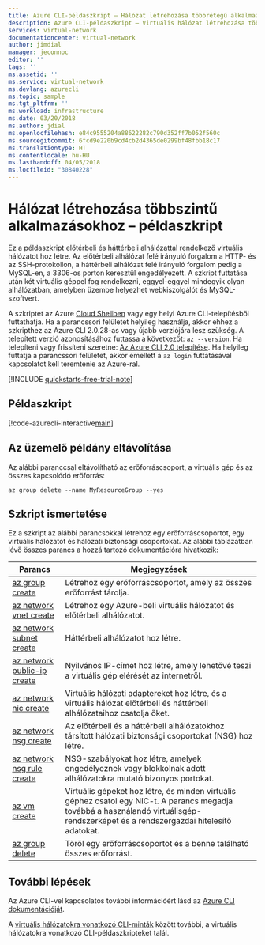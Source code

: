 ```yaml
---
title: Azure CLI-példaszkript – Hálózat létrehozása többrétegű alkalmazásokhoz | Microsoft Docs
description: Azure CLI-példaszkript – Virtuális hálózat létrehozása többrétegű alkalmazásokhoz.
services: virtual-network
documentationcenter: virtual-network
author: jimdial
manager: jeconnoc
editor: ''
tags: ''
ms.assetid: ''
ms.service: virtual-network
ms.devlang: azurecli
ms.topic: sample
ms.tgt_pltfrm: ''
ms.workload: infrastructure
ms.date: 03/20/2018
ms.author: jdial
ms.openlocfilehash: e84c9555204a88622282c790d352ff7b052f560c
ms.sourcegitcommit: 6fcd9e220b9cd4cb2d4365de0299bf48fbb18c17
ms.translationtype: HT
ms.contentlocale: hu-HU
ms.lasthandoff: 04/05/2018
ms.locfileid: "30840228"
---
```

# <a name="create-a-network-for-multi-tier-applications-script-sample"></a>Hálózat létrehozása többszintű alkalmazásokhoz – példaszkript

Ez a példaszkript előtérbeli és háttérbeli alhálózattal rendelkező virtuális hálózatot hoz létre. Az előtérbeli alhálózat felé irányuló forgalom a HTTP- és az SSH-protokollon, a háttérbeli alhálózat felé irányuló forgalom pedig a MySQL-en, a 3306-os porton keresztül engedélyezett. A szkript futtatása után két virtuális géppel fog rendelkezni, eggyel-eggyel mindegyik olyan alhálózatban, amelyben üzembe helyezhet webkiszolgálót és MySQL-szoftvert.

A szkriptet az Azure [Cloud Shellben](https://shell.azure.com/bash) vagy egy helyi Azure CLI-telepítésből futtathatja. Ha a parancssori felületet helyileg használja, akkor ehhez a szkripthez az Azure CLI 2.0.28-as vagy újabb verziójára lesz szükség. A telepített verzió azonosításához futtassa a következőt: `az --version`. Ha telepíteni vagy frissíteni szeretne: [Az Azure CLI 2.0 telepítése](/cli/azure/install-azure-cli). Ha helyileg futtatja a parancssori felületet, akkor emellett a `az login` futtatásával kapcsolatot kell teremtenie az Azure-ral.

[!INCLUDE [quickstarts-free-trial-note](../../../includes/quickstarts-free-trial-note.md)]


## <a name="sample-script"></a>Példaszkript


[!code-azurecli-interactive[main](../../../cli_scripts/virtual-network/virtual-network-multi-tier-application/virtual-network-multi-tier-application.sh  "Virtual network for multi-tier application")]

## <a name="clean-up-deployment"></a>Az üzemelő példány eltávolítása 

Az alábbi paranccsal eltávolítható az erőforráscsoport, a virtuális gép és az összes kapcsolódó erőforrás:

```azurecli
az group delete --name MyResourceGroup --yes
```

## <a name="script-explanation"></a>Szkript ismertetése

Ez a szkript az alábbi parancsokkal létrehoz egy erőforráscsoportot, egy virtuális hálózatot és hálózati biztonsági csoportokat. Az alábbi táblázatban lévő összes parancs a hozzá tartozó dokumentációra hivatkozik:

| Parancs | Megjegyzések |
|---|---|
| [az group create](/cli/azure/group#az_group_create) | Létrehoz egy erőforráscsoportot, amely az összes erőforrást tárolja. |
| [az network vnet create](/cli/azure/network/vnet#az_network_vnet_create) | Létrehoz egy Azure-beli virtuális hálózatot és előtérbeli alhálózatot. |
| [az network subnet create](/cli/azure/network/vnet/subnet#az_network_vnet_subnet_create) | Háttérbeli alhálózatot hoz létre. |
| [az network public-ip create](/cli/azure/network/public-ip#az_network_public_ip_create) | Nyilvános IP-címet hoz létre, amely lehetővé teszi a virtuális gép elérését az internetről. |
| [az network nic create](/cli/azure/network/nic#az_network_nic_create) | Virtuális hálózati adaptereket hoz létre, és a virtuális hálózat előtérbeli és háttérbeli alhálózataihoz csatolja őket. |
| [az network nsg create](/cli/azure/network/nsg#az_network_nsg_create) | Az előtérbeli és a háttérbeli alhálózatokhoz társított hálózati biztonsági csoportokat (NSG) hoz létre. |
| [az network nsg rule create](/cli/azure/network/nsg/rule#az_network_nsg_rule_create) |NSG-szabályokat hoz létre, amelyek engedélyeznek vagy blokkolnak adott alhálózatokra mutató bizonyos portokat. |
| [az vm create](/cli/azure/vm#az_vm_create) | Virtuális gépeket hoz létre, és minden virtuális géphez csatol egy NIC-t. A parancs megadja továbbá a használandó virtuálisgép-rendszerképet és a rendszergazdai hitelesítő adatokat. |
| [az group delete](/cli/azure/group#az_group_delete) | Töröl egy erőforráscsoportot és a benne található összes erőforrást. |

## <a name="next-steps"></a>További lépések

Az Azure CLI-vel kapcsolatos további információért lásd az [Azure CLI dokumentációját](/cli/azure).

A [virtuális hálózatokra vonatkozó CLI-minták](../cli-samples.md) között további, a virtuális hálózatokra vonatkozó CLI-példaszkripteket talál.
